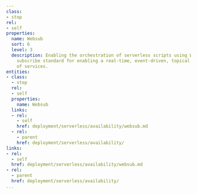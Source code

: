```yaml
---
class:
- stop
rel:
- self
properties:
  name: Websub
  sort: 6
  level: 3
  description: Enabling the orchestration of serverless scripts using Websub, a publish
    subscribe standard for enabling a real-time, event-driven, topical layer on top
    of services.
entities:
- class:
  - stop
  rel:
  - self
  properties:
    name: Websub
  links:
  - rel:
    - self
    href: deployment/serverless/availability/websub.md
  - rel:
    - parent
    href: deployment/serverless/availability/
links:
- rel:
  - self
  href: deployment/serverless/availability/websub.md
- rel:
  - parent
  href: deployment/serverless/availability/
...
```


